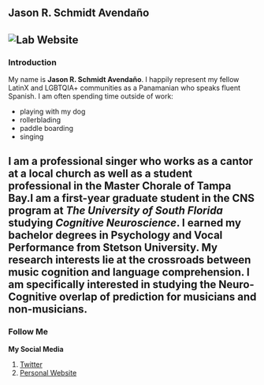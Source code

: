 ## Jason R. Schmidt Avendaño
![Lab Website](https://cdn.aarp.net/content/dam/aarp/travel/tips/2020/12/1140-las-vegas-sign.jpg)
---
### Introduction
My name is **Jason R. Schmidt Avendaño**. I happily represent my fellow LatinX and LGBTQIA+ communities as a Panamanian who speaks fluent Spanish. I am often spending time outside of work: 
  * playing with my dog
  * rollerblading
  * paddle boarding
  * singing

I am a professional singer who works as a cantor at a local church as well as a student professional in the Master Chorale of Tampa Bay.I am a first-year graduate student in the CNS program at *The University of South Florida* studying *Cognitive Neuroscience*. I earned my bachelor degrees in Psychology and Vocal Performance from Stetson University. My research interests lie at the crossroads between music cognition and language comprehension. I am specifically interested in studying the Neuro-Cognitive overlap of prediction for musicians and non-musicians.
--- 
### Follow Me
**My Social Media** 
1. [Twitter](https://www.https://twitter.com/_jasonschmidt?lang=en)
2. [Personal Website](https://www.https://https://jasonschmidt6.wixsite.com/jason/about)

